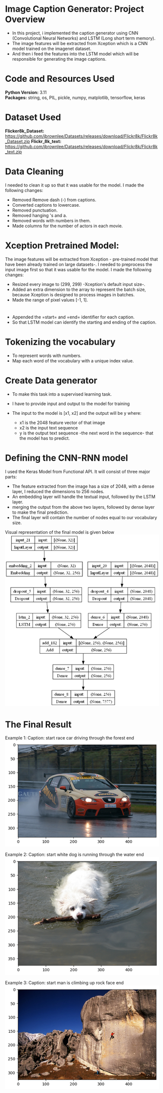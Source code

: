 # Image Caption Generator: Project Overview 
* In this project, i implemented the caption generator using CNN (Convolutional Neural Networks) and LSTM (Long short term memory).
* The image features will be extracted from Xception which is a CNN model trained on the imagenet dataset.
* And then i feed the features into the LSTM model which will be responsible for generating the image captions.

# Code and Resources Used 
**Python Version:** 3.11  
**Packages:** string, os, PIL, pickle, numpy, matplotlib, tensorflow, keras

# Dataset Used 
**Flicker8k_Dataset:** https://github.com/jbrownlee/Datasets/releases/download/Flickr8k/Flickr8k_Dataset.zip
**Flickr_8k_text:** https://github.com/jbrownlee/Datasets/releases/download/Flickr8k/Flickr8k_text.zip

# Data Cleaning
I needed to clean it up so that it was usable for the model. I made the following changes:

*	Removed Remove dash (-) from captions.
*	Converted captions to lowercase.
*	Removed punctuation.
*	Removed hanging 's and a.
*	Removed words with numbers in them.
*	Made columns for the number of actors in each movie.

# Xception Pretrained Model:
The image features will be extracted from Xception - pre-trained model that have been already trained on large datasets-.
I needed to preprocess the input image first so that it was usable for the model. I made the following changes:

*	Resized every image to (299, 299) -Xception's default input size-.
*	Added an extra dimension to the array to represent the batch size, because Xception is designed to process images in batches.
*	Made the range of pixel values [-1, 1].

# 
* Appended the =start= and =end= identifier for each caption.
* So that LSTM model can identify the starting and ending of the caption.

# Tokenizing the vocabulary
* To represent words with numbers.
* Map each word of the vocabulary with a unique index value.

# Create Data generator
* To make this task into a supervised learning task.
* I have to provide input and output to the model for training
* The input to the model is [x1, x2] and the output will be y where:
  
    * x1 is the 2048 feature vector of that image
    * x2 is the input text sequence
    * y is the output text sequence -the next word in the sequence- that the model has to predict.

# Defining the CNN-RNN model
I used the Keras Model from Functional API. It will consist of three major parts:

* The feature extracted from the image has a size of 2048, with a dense layer, I reduced the dimensions to 256 nodes.
* An embedding layer will handle the textual input, followed by the LSTM layer.
* merging the output from the above two layers, followed by dense layer to make the final prediction.
* The final layer will contain the number of nodes equal to our vocabulary size.

Visual representation of the final model is given below
![alt text](https://github.com/amraskar/Image-Caption-Generator/blob/f174754b5b16057dc232669d2451e8c867304564/model.png "Visual representation of the final model")


# The Final Result
Example 1:
Caption: start race car driving through the forest end
![alt text](https://github.com/amraskar/Image-Caption-Generator/blob/2a71adb7f17bdeafbce160501fda5ca0f6a03122/Example_1.png "Example 1")

Example 2:
Caption: start white dog is running through the water end
![alt text](https://github.com/amraskar/Image-Caption-Generator/blob/0246ae8d77eee33f58db2014ecf381f54022f201/Example_2.png "Example 2")

Example 3:
Caption: start man is climbing up rock face end
![alt text](https://github.com/amraskar/Image-Caption-Generator/blob/0246ae8d77eee33f58db2014ecf381f54022f201/Example_3.png "Example 3")
